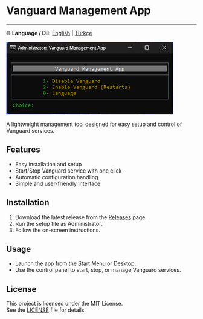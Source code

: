 # Vanguard Management App

---

🌐 **Language / Dil:** [English](README.md) | [Türkçe](docs/README.tr.md)

![App Screenshot](assets/screenshot.png)

A lightweight management tool designed for easy setup and control of Vanguard services.

## Features
- Easy installation and setup  
- Start/Stop Vanguard service with one click  
- Automatic configuration handling  
- Simple and user-friendly interface  

## Installation
1. Download the latest release from the [Releases](../../releases) page.  
2. Run the setup file as Administrator.  
3. Follow the on-screen instructions.  

## Usage
- Launch the app from the Start Menu or Desktop.  
- Use the control panel to start, stop, or manage Vanguard services.  

## License
This project is licensed under the MIT License.  
See the [LICENSE](LICENSE) file for details.
